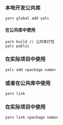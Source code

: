 ### 本地开发公共库
```
yarn global add yalc
```
#### 在公共库中使用
```
yarn build // 公共库打包
yalc public
```
### 在实际项目中使用
```
yalc add <package name>
```

### 或者在公共库中使用
```
yarn link
```
### 在实际项目中使用
```
yarn link <package name>
```